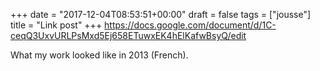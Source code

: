 +++
date = "2017-12-04T08:53:51+00:00"
draft = false
tags = ["jousse"]
title = "Link post"
+++
https://docs.google.com/document/d/1C-ceqQ3UxvURLPsMxd5Ej658ETuwxEK4hElKafwBsyQ/edit

What my work looked like in 2013 (French).
